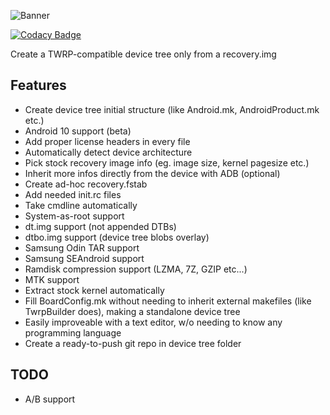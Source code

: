 ![Banner](https://raw.githubusercontent.com/SebaUbuntu/TWRP-device-tree-generator/master/assets/banner.png)

[![Codacy Badge](https://api.codacy.com/project/badge/Grade/69d10f044ce34de2bf7ae6ee7fe0595e)](https://app.codacy.com/manual/SebaUbuntu/TWRP-device-tree-generator?utm_source=github.com&utm_medium=referral&utm_content=SebaUbuntu/TWRP-device-tree-generator&utm_campaign=Badge_Grade_Dashboard)

Create a TWRP-compatible device tree only from a recovery.img

## Features

-   Create device tree initial structure (like Android.mk, AndroidProduct.mk etc.)
-   Android 10 support (beta)
-   Add proper license headers in every file
-   Automatically detect device architecture
-   Pick stock recovery image info (eg. image size, kernel pagesize etc.)
-   Inherit more infos directly from the device with ADB (optional)
-   Create ad-hoc recovery.fstab
-   Add needed init.rc files
-   Take cmdline automatically
-   System-as-root support
-   dt.img support (not appended DTBs)
-   dtbo.img support (device tree blobs overlay)
-   Samsung Odin TAR support
-   Samsung SEAndroid support
-   Ramdisk compression support (LZMA, 7Z, GZIP etc...)
-   MTK support
-   Extract stock kernel automatically
-   Fill BoardConfig.mk without needing to inherit external makefiles (like TwrpBuilder does), making a standalone device tree
-   Easily improveable with a text editor, w/o needing to know any programming language
-   Create a ready-to-push git repo in device tree folder

## TODO

-   A/B support
